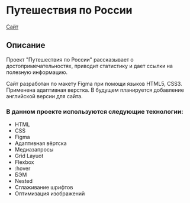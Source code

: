 # Путешествия по России
[Сайт](https://parfion.github.io/russian-travel/)

## Описание
Проект "Путешествия по России" рассказывает о достопримечательностях, приводит статистику и дает ссылки на полезную информацию. 

Сайт разработан по макету Figma при помощи языков HTML5, CSS3. Применена адаптивная верстка.
В будущем планируется добавление английской версии для сайта.

### В данном проекте используются следующие технологии:
- HTML
- CSS
- Figma
- Адаптивная вёртска
- Медиазапросы
- Grid Layuot
- Flexbox
- :hover
- БЭМ
- Nested
- Сглаживание шрифтов
- Оптимизация изображений
